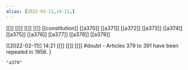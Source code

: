 ```yaml
---
alias: [2022-02-11,14:21,]
---
```

[[]] [[]] [[]] [[]]
[[constitution]] [[a370]] [[a371]] [[a372]] [[a373]] [[a374]] [[a375]] [[a376]] [[a377]] [[a378]] [[a379]]

[[2022-02-11]] 14:21 [[]] [[]] [[]]
 #doubt  -  Articles 379 to 391 have been repealed in 1956. }
```query
"a379"
```